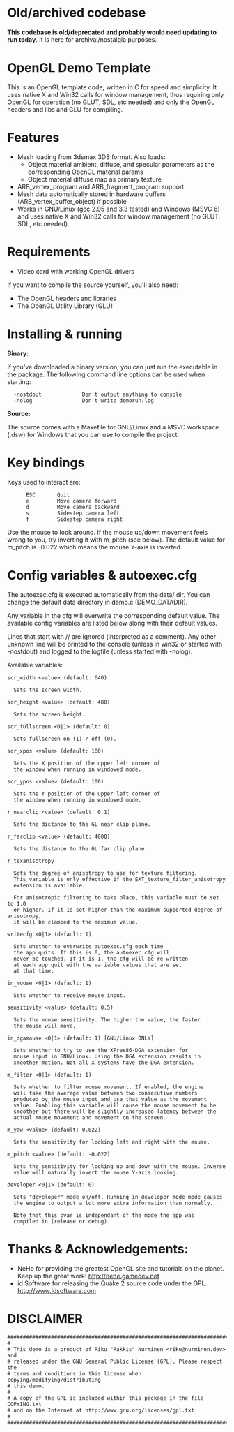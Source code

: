 # Old/archived codebase

**This codebase is old/deprecated and probably would need updating to run today**. It is here for archival/nostalgia purposes.

# OpenGL Demo Template

This is an OpenGL template code, written in C for
speed and simplicity. It uses native X and Win32 calls for
window management, thus requiring only OpenGL for operation
(no GLUT, SDL, etc needed) and only the OpenGL headers and
libs and GLU for compiling.

# Features

- Mesh loading from 3dsmax 3DS format. Also loads:
  - Object material ambient, diffuse, and specular
    parameters as the corresponding OpenGL material params 
  - Object material diffuse map as primary texture
- ARB_vertex_program and ARB_fragment_program support
- Mesh data automatically stored in hardware buffers
  (ARB_vertex_buffer_object) if possible 
- Works in GNU/Linux (gcc 2.95 and 3.3 tested) and Windows (MSVC 6)
  and uses native X and Win32 calls for window management (no GLUT,
  SDL, etc needed). 

# Requirements

- Video card with working OpenGL drivers

If you want to compile the source yourself, you'll also need:

- The OpenGL headers and libraries
- The OpenGL Utility Library (GLU)

# Installing & running

**Binary:**

If you've downloaded a binary version, you can just run the executable
in the package. The following command line options can be used when
starting:

```
  -nostdout             Don't output anything to console
  -nolog                Don't write demorun.log
```

**Source:**

The source comes with a Makefile for GNU/Linux and a MSVC workspace
(.dsw) for Windows that you can use to compile the project.

# Key bindings

Keys used to interact are:

```
      ESC       Quit
      e         Move camera forward
      d         Move camera backward
      s         Sidestep camera left
      f         Sidestep camera right
```

Use the mouse to look around. If the mouse up/down movement
feels wrong to you, try inverting it with m_pitch (see below).
The default value for m_pitch is -0.022 which means the mouse
Y-axis is inverted.

# Config variables & autoexec.cfg

The autoexec.cfg is executed automatically from the data/
dir. You can change the default data directory in
demo.c (DEMO_DATADIR).

Any variable in the cfg will overwrite the corresponding
default value. The available config variables are listed
below along with their default values.

Lines that start with // are ignored (interpreted as a
comment). Any other unknown line will be printed to the
console (unless in win32 or started with -nostdout) and
logged to the logfile (unless started with -nolog).

Available variables:

```
scr_width <value> (default: 640)

  Sets the screen width.

scr_height <value> (default: 480)

  Sets the screen height.

scr_fullscreen <0|1> (default: 0)

  Sets fullscreen on (1) / off (0).

scr_xpos <value> (default: 100)

  Sets the X position of the upper left corner of
  the window when running in windowed mode.

scr_ypos <value> (default: 100)

  Sets the Y position of the upper left corner of
  the window when running in windowed mode.

r_nearclip <value> (default: 0.1)

  Sets the distance to the GL near clip plane.

r_farclip <value> (default: 4000)

  Sets the distance to the GL far clip plane.

r_texanisotropy

  Sets the degree of anisotropy to use for texture filtering.
  This variable is only effective if the EXT_texture_filter_anisotropy
  extension is available.

  For anisotropic filtering to take place, this variable must be set to 1.0
  or higher. If it is set higher than the maximum supported degree of anisotropy,
  it will be clamped to the maximum value.

writecfg <0|1> (default: 1)

  Sets whether to overwrite autoexec.cfg each time
  the app quits. If this is 0, the autoexec.cfg will
  never be touched. If it is 1, the cfg will be re-written
  at each app quit with the variable values that are set
  at that time.

in_mouse <0|1> (default: 1)

  Sets whether to receive mouse input.

sensitivity <value> (default: 0.5)

  Sets the mouse sensitivity. The higher the value, the faster
  the mouse will move.

in_dgamouse <0|1> (default: 1) [GNU/Linux ONLY]

  Sets whether to try to use the XFree86-DGA extension for
  mouse input in GNU/Linux. Using the DGA extension results in
  smoother motion. Not all X systems have the DGA extension.

m_filter <0|1> (default: 1)

  Sets whether to filter mouse movement. If enabled, the engine
  will take the average value between two consecutive numbers
  produced by the mouse input and use that value as the movement
  value. Enabling this variable will cause the mouse movement to be
  smoother but there will be slightly increased latency between the
  actual mouse movement and movement on the screen.

m_yaw <value> (default: 0.022)

  Sets the sensitivity for looking left and right with the mouse.

m_pitch <value> (default: -0.022)

  Sets the sensitivity for looking up and down with the mouse. Inverse
  value will naturally invert the mouse Y-axis looking.

developer <0|1> (default: 0)

  Sets "developer" mode on/off. Running in developer mode mode causes
  the engine to output a lot more extra information than normally.

  Note that this cvar is independant of the mode the app was
  compiled in (release or debug).
```

# Thanks & Acknowledgements:

- NeHe for providing the greatest OpenGL site and tutorials on the planet. Keep up the great work! http://nehe.gamedev.net
- id Software for releasing the Quake 2 source code under the GPL. http://www.idsoftware.com

# DISCLAIMER

```
############################################################################
#
# This demo is a product of Riku "Rakkis" Nurminen <riku@nurminen.dev> and
# released under the GNU General Public License (GPL). Please respect the
# terms and conditions in this license when copying/modifying/distributing
# this demo.
#
# A copy of the GPL is included within this package in the file COPYING.txt
# and on the Internet at http://www.gnu.org/licenses/gpl.txt
#
############################################################################
```